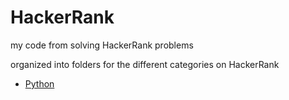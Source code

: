 # HackerRank

my code from solving HackerRank problems

organized into folders for the different categories on HackerRank

- [Python](Python/Python.md)
